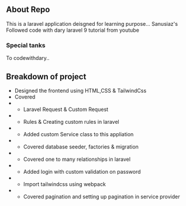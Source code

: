 
## About Repo

This is a laravel application deisgned for learning purpose... 
Sanusiaz's Followed code with dary laravel 9 tutorial from youtube

### Special tanks 
To codewithdary..

## Breakdown of project 
- Designed the frontend using HTML,CSS & TailwindCss
- Covered 
- - Laravel Request & Custom Request
- - Rules & Creating custom rules in laravel 
- - Added custom Service class to this appliation 
- - Covered database seeder, factories & migration 
- - Covered one to many relationships in laravel
- - Added login with custom validation on password
- - Import tailwindcss using webpack
- - Covered pagination and setting up pagination in service provider